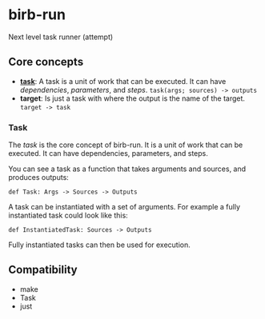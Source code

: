 # birb-run
Next level task runner (attempt)

## Core concepts

- [**task**](#task): A task is a unit of work that can be executed. It can have _dependencies_, _parameters_, and _steps_. `task(args; sources) -> outputs`
- **target**: Is just a task with where the output is the name of the target. `target -> task`

### Task

The _task_ is the core concept of birb-run. It is a unit of work that can be executed. It can have dependencies, parameters, and steps.

You can see a task as a function that takes arguments and sources, and produces outputs:
```lean
def Task: Args -> Sources -> Outputs
```

A task can be instantiated with a set of arguments. For example a fully instantiated task could look like this:
```lean
def InstantiatedTask: Sources -> Outputs
```
Fully instantiated tasks can then be used for execution.


## Compatibility

- make
- Task
- just
